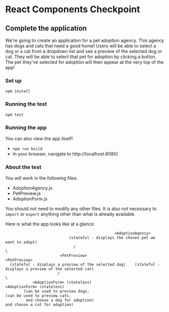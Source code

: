 # React Components Checkpoint

## Complete the application
We're going to create an application for a pet adoption agency.
This agency has dogs and cats that need a good home!
Users will be able to select a dog or a cat from a dropdown list and see a preview of the selected dog or cat.
They will be able to select that pet for adoption by clicking a button.
The pet they've selected for adoption will then appear at the very top of the app!

### Set up

`npm install`

### Running the test

`npm test`

### Running the app

You can also view the app itself!

- `npm run build`
- In your browser, navigate to http://localhost:8080/

### About the test

You will work in the following files:
- AdoptionAgency.js
- PetPreview.js
- AdoptionForm.js

You should not need to modify any other files.
It is also not necessary to `import` or `export` anything other than what is already available.


Here is what the app looks like at a glance:

                                                    <AdoptionAgency>
                                (stateful - displays the chosen pet we want to adopt)
                                  /                                                  \
                            <PetPreview>                                         <PetPreview>
      (stateful - displays a preview of the selected dog)    (stateful - displays a preview of the selected cat)
                           /                                                              \
                <AdoptionForm> (stateless)                                           <AdoptionForm> (stateless)
            (can be used to preview dogs,                                         (can be used to preview cats,
             and choose a dog for adoption)                                        and choose a cat for adoption)
